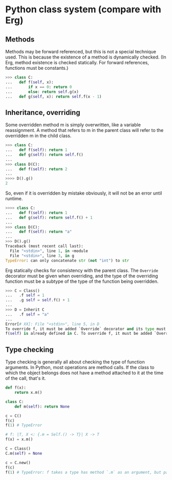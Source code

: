 # Python class system (compare with Erg)

## Methods

Methods may be forward referenced, but this is not a special technique used.
This is because the existence of a method is dynamically checked.
(In Erg, method existence is checked statically. For forward references, functions must be constants.)

```python
>>> class C:
...   def f(self, x):
...       if x == 0: return 0
...       else: return self.g(x)
...   def g(self, x): return self.f(x - 1)
```

## Inheritance, overriding

Some overridden method m is simply overwritten, like a variable reassignment.
A method that refers to m in the parent class will refer to the overridden m in the child class.

```python
>>> class C:
...   def f(self): return 1
...   def g(self): return self.f()
...
>>> class D(C):
...   def f(self): return 2
...
>>>> D().g()
2
```

So, even if it is overridden by mistake obviously, it will not be an error until runtime.

```python
>>>> class C:
...   def f(self): return 1
...   def g(self): return self.f() + 1
...
>>> class D(C):
...   def f(self): return "a"
...
>>> D().g()
Traceback (most recent call last):
  File "<stdin>", line 1, in <module
  File "<stdin>", line 3, in g
TypeError: can only concatenate str (not "int") to str
```

Erg statically checks for consistency with the parent class.
The `Override` decorator must be given when overriding, and the type of the overriding function must be a subtype of the type of the function being overridden.

```python
>>> C = Class()
...   .f self = 1
...   .g self = self.f() + 1
...
>>> D = Inherit C
...   .f self = "a"
...
Error[# XX]: File "<stdin>", line 5, in D
To override f, it must be added `Override` decorator and its type must be `Self.() -> Nat` or the subtype of that
f(self) is already defined in C. To override f, it must be added `Override` decorator and its type must be `Self. To override, it must be given an `Override` decorator and its type must be `Self.() -> Nat` or the subtype of that.f(self).
```

## Type checking

Type checking is generally all about checking the type of function arguments.
In Python, most operations are method calls. If the class to which the object belongs does not have a method attached to it at the time of the call, that's it.

```python
def f(x):
    return x.m()

class C:
    def m(self): return None

c = C()
f(c)
f(1) # TypeError
```

```python
# f: |T, X <: {.m = Self.() -> T}| X -> T
f(x) = x.m()

C = Class()
C.m(self) = None

c = C.new()
f(c)
f(1) # TypeError: f takes a type has method `.m` as an argument, but passed Nat
```
